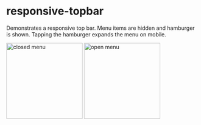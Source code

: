 # responsive-topbar
Demonstrates a responsive top bar. Menu items are hidden and hamburger is shown. Tapping the hamburger expands the menu on mobile.

<img src="https://raw.github.com/simonbbyrne/responsive-topbar/master/closed-menu.png" alt="closed menu" width="200"/>

<img src="https://raw.github.com/simonbbyrne/responsive-topbar/master/open-menu.png" alt="open menu"  width="200"/>

